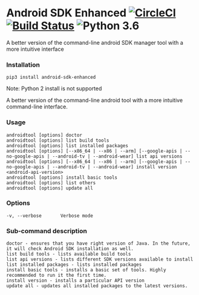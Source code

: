 # Android SDK Enhanced [![CircleCI](https://circleci.com/gh/ashishb/android-sdk-enhanced/tree/master.svg?style=shield&circle-token=b64e11ee679a0856cf50dbe559e3e59ebbb26466)](https://circleci.com/gh/ashishb/android-sdk-enhanced/tree/master) [![Build Status](https://travis-ci.com/ashishb/android-sdk-enhanced.svg?token=Da9XpqAfHHto2GefTigN&branch=master)](https://travis-ci.com/ashishb/android-sdk-enhanced) ![Python 3.6](https://img.shields.io/badge/python-3.6-brightgreen.svg)
A better version of the command-line android SDK manager tool with a more intuitive interface

### Installation

`pip3 install android-sdk-enhanced`

Note: Python 2 install is not supported

A better version of the command-line android tool with a more intuitive command-line interface.

### Usage
    androidtool [options] doctor
    androidtool [options] list build tools
    androidtool [options] list installed packages
    androidtool [options] [--x86_64 | --x86 | --arm] [--google-apis | --no-google-apis | --android-tv | --android-wear] list api versions
    androidtool [options] [--x86_64 | --x86 | --arm] [--google-apis | --no-google-apis | --android-tv | --android-wear] install version <android-api-version>
    androidtool [options] install basic tools
    androidtool [options] list others
    androidtool [options] update all

### Options
    -v, --verbose       Verbose mode


### Sub-command description

    doctor - ensures that you have right version of Java. In the future, it will check Android SDK installation as well.
    list build tools - lists available build tools
    list api versions - lists different SDK versions available to install
    list installed packages - lists installed packages
    install basic tools - installs a basic set of tools. Highly recommended to run it the first time.
    install version - installs a particular API version
    update all - updates all installed packages to the latest versions.